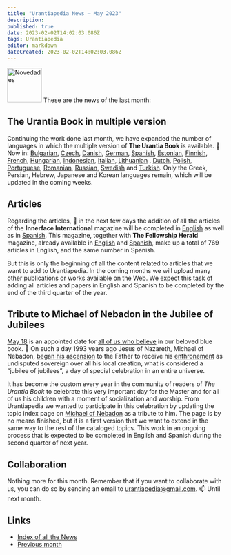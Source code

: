 ```yaml
---
title: "Urantiapedia News — May 2023"
description: 
published: true
date: 2023-02-02T14:02:03.086Z
tags: Urantiapedia
editor: markdown
dateCreated: 2023-02-02T14:02:03.086Z
---
```


<img src="/_assets/svg/icon-news.svg" alt="Novedades" style="width: 80px;"> These are the news of the last month:

## The Urantia Book in multiple version

Continuing the work done last month, we have expanded the number of languages in which the multiple version of **The Urantia Book** is available. :blue_book: Now in: [Bulgarian](/bg/The_Urantia_Book_Multiple/Index), [Czech](/cs/The_Urantia_Book_Multiple/Index), [Danish](/da/The_Urantia_Book_Multiple/Index), [German](/de/The_Urantia_Book_Multiple/Index), [Spanish](/es/The_Urantia_Book_Multiple/Index), [Estonian](/et/The_Urantia_Book_Multiple/Index), [Finnish](/fi/The_Urantia_Book_Multiple/Index), [French](/fr/The_Urantia_Book_Multiple/Index), [Hungarian](/hu/The_Urantia_Book_Multiple/Index), [Indonesian](/id/The_Urantia_Book_Multiple/Index), [Italian](/it/The_Urantia_Book_Multiple/Index), [Lithuanian](/lt/The_Urantia_Book_Multiple/Index) , [Dutch](/nl/The_Urantia_Book_Multiple/Index), [Polish](/pl/The_Urantia_Book_Multiple/Index), [Portuguese](/pt/The_Urantia_Book_Multiple/Index), [Romanian](/ro/The_Urantia_Book_Multiple/Index), [Russian](/ru/The_Urantia_Book_Multiple/Index), [Swedish](/sv/The_Urantia_Book_Multiple/Index) and [Turkish](/tr/The_Urantia_Book_Multiple/Index). Only the Greek, Persian, Hebrew, Japanese and Korean languages remain, which will be updated in the coming weeks.

## Articles

Regarding the articles, :page_with_curl: in the next few days the addition of all the articles of the **Innerface International** magazine will be completed in [English](/en/index/articles_innerface) as well as in [Spanish](/es/index/articles_innerface). This magazine, together with **The Fellowship Herald** magazine, already available in [English](/en/index/articles_herald) and [Spanish](/es/index/articles_herald), make up a total of 769 articles in English, and the same number in Spanish.

But this is only the beginning of all the content related to articles that we want to add to Urantiapedia. In the coming months we will upload many other publications or works available on the Web. We expect this task of adding all articles and papers in English and Spanish to be completed by the end of the third quarter of the year.

## Tribute to Michael of Nebadon in the Jubilee of Jubilees

[May 18](/en/The_Urantia_Book/193#p5_1) is an appointed date for [all of us who believe](/en/article/Joshua_J_Wilson/Proclaim_the_Holyday_of_Holydays) in our beloved blue book. :blue_heart: On such a day 1993 years ago Jesus of Nazareth, Michael of Nebadon, [began his ascension](/en/The_Urantia_Book/193#p5_5) to the Father to receive his [enthronement](/en/The_Urantia_Book/33#p3_5) as undisputed sovereign over all his local creation, what is considered a “jubilee of jubilees”, a day of special celebration in an entire universe.

It has become the custom every year in the community of readers of _The Urantia Book_ to celebrate this very important day for the Master and for all of us his children with a moment of socialization and worship. From Urantiapedia we wanted to participate in this celebration by updating the topic index page on [Michael of Nebadon](/en/topic/Michael_of_Nebadon) as a tribute to him. The page is by no means finished, but it is a first version that we want to extend in the same way to the rest of the cataloged topics. This work in an ongoing process that is expected to be completed in English and Spanish during the second quarter of next year.

## Collaboration

Nothing more for this month. Remember that if you want to collaborate with us, you can do so by sending an email to urantiapedia@gmail.com. :mailbox: Until next month.

## Links

- [Index of all the News](/en/news)
- [Previous month](/en/news/2023/04)